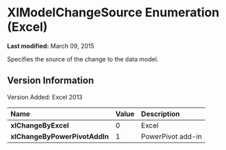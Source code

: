 
# XlModelChangeSource Enumeration (Excel)

 **Last modified:** March 09, 2015

Specifies the source of the change to the data model.

## Version Information

Version Added: Excel 2013 



|**Name**|**Value**|**Description**|
|:-----|:-----|:-----|
| **xlChangeByExcel**|0|Excel|
| **xlChangeByPowerPivotAddIn**|1|PowerPivot add-in|
